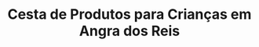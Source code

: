 ---
title: "Cesta de Produtos para Crianças em Angra dos Reis"
description: "Presenteie as crianças com uma cesta cheia de brinquedos, livros e guloseimas em Angra dos Reis. Uma opção divertida e encantadora para o Dia das Crianças ou qualquer outra data comemorativa."
layout: "home.html"
permalink: "/cesta-de-produtos-para-criancas-em-angra-dos-reis/"
---